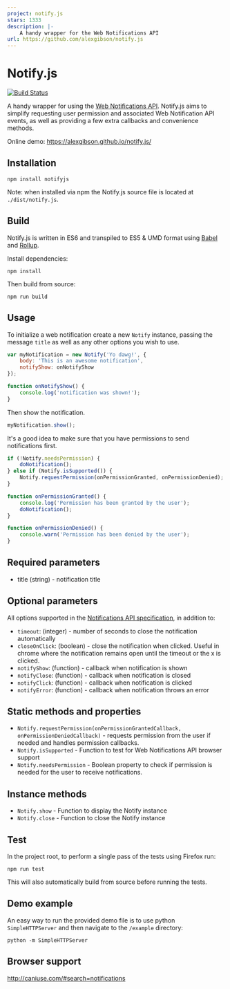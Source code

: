 ```yaml
---
project: notify.js
stars: 1333
description: |-
    A handy wrapper for the Web Notifications API
url: https://github.com/alexgibson/notify.js
---
```


Notify.js
=========

[![Build Status](https://travis-ci.org/alexgibson/notify.js.png?branch=master)](https://travis-ci.org/alexgibson/notify.js)

A handy wrapper for using the [Web Notifications API](http://www.w3.org/TR/notifications/).
Notify.js aims to simplify requesting user permission and associated Web
Notification API events, as well as providing a few extra callbacks and
convenience methods.

Online demo: https://alexgibson.github.io/notify.js/

Installation
------------

```
npm install notifyjs
```

Note: when installed via npm the Notify.js source file is located at `./dist/notify.js`.

Build
-----

Notify.js is written in ES6 and transpiled to ES5 & UMD format using [Babel](http://babeljs.io) and [Rollup](http://rollupjs.org).

Install dependencies:

```
npm install
```

Then build from source:

```
npm run build
```

Usage
-----

To initialize a web notification create a new `Notify` instance, passing the
message `title` as well as any other options you wish to use.


```javascript
var myNotification = new Notify('Yo dawg!', {
	body: 'This is an awesome notification',
	notifyShow: onNotifyShow
});

function onNotifyShow() {
	console.log('notification was shown!');
}
```

Then show the notification.

```javascript
myNotification.show();
```

It's a good idea to make sure that you have permissions to send notifications
first.

```javascript
if (!Notify.needsPermission) {
    doNotification();
} else if (Notify.isSupported()) {
    Notify.requestPermission(onPermissionGranted, onPermissionDenied);
}

function onPermissionGranted() {
	console.log('Permission has been granted by the user');
	doNotification();
}

function onPermissionDenied() {
	console.warn('Permission has been denied by the user');
}
```

Required parameters
-------------------

* title (string) - notification title

Optional parameters
-------------------

All options supported in the [Notifications API specification](https://notifications.spec.whatwg.org/#dictdef-notificationoptions),
in addition to:

* `timeout`: (integer) - number of seconds to close the notification automatically
* `closeOnClick`: (boolean) - close the notification when clicked. Useful in
chrome where the notification remains open until the timeout or the x is clicked.
* `notifyShow`: (function) - callback when notification is shown
* `notifyClose`: (function) - callback when notification is closed
* `notifyClick`: (function) - callback when notification is clicked
* `notifyError`: (function) - callback when notification throws an error

Static methods and properties
-----------------------------

* `Notify.requestPermission(onPermissionGrantedCallback, onPermissionDeniedCallback)` -
requests permission from the user if needed and handles permission callbacks.
* `Notify.isSupported` - Function to test for Web Notifications API browser
support
* `Notify.needsPermission` - Boolean property to check if permission is needed
for the user to receive notifications.

Instance methods
----------------
* `Notify.show` - Function to display the Notify instance
* `Notify.close` - Function to close the Notify instance

Test
----

In the project root, to perform a single pass of the tests using Firefox run:

```
npm run test
```

This will also automatically build from source before running the tests.

Demo example
------------

An easy way to run the provided demo file is to use python `SimpleHTTPServer`
and then navigate to the `/example` directory:

```
python -m SimpleHTTPServer
```

Browser support
---------------

http://caniuse.com/#search=notifications

